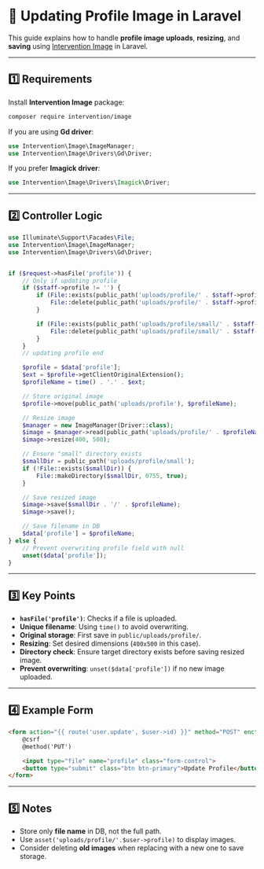 # 📸 Updating Profile Image in Laravel

This guide explains how to handle **profile image uploads**, **resizing**, and **saving** using [Intervention Image](https://image.intervention.io/) in Laravel.

---

## 1️⃣ Requirements

Install **Intervention Image** package:

```bash
composer require intervention/image
```

If you are using **Gd driver**:

```php
use Intervention\Image\ImageManager;
use Intervention\Image\Drivers\Gd\Driver;
```

If you prefer **Imagick driver**:

```php
use Intervention\Image\Drivers\Imagick\Driver;
```

---

## 2️⃣ Controller Logic

```php
use Illuminate\Support\Facades\File;
use Intervention\Image\ImageManager;
use Intervention\Image\Drivers\Gd\Driver;


if ($request->hasFile('profile')) {
    // Only if updating profile 
    if ($staff->profile != '') {
        if (File::exists(public_path('uploads/profile/' . $staff->profile))) {
            File::delete(public_path('uploads/profile/' . $staff->profile));
        }

        if (File::exists(public_path('uploads/profile/small/' . $staff->profile))) {
            File::delete(public_path('uploads/profile/small/' . $staff->profile));
        }
    }
    // updating profile end

    $profile = $data['profile'];
    $ext = $profile->getClientOriginalExtension();
    $profileName = time() . '.' . $ext;

    // Store original image
    $profile->move(public_path('uploads/profile'), $profileName);

    // Resize image
    $manager = new ImageManager(Driver::class);
    $image = $manager->read(public_path('uploads/profile/' . $profileName));
    $image->resize(400, 500);

    // Ensure "small" directory exists
    $smallDir = public_path('uploads/profile/small');
    if (!File::exists($smallDir)) {
        File::makeDirectory($smallDir, 0755, true);
    }

    // Save resized image
    $image->save($smallDir . '/' . $profileName);
    $image->save();

    // Save filename in DB
    $data['profile'] = $profileName;
} else {
    // Prevent overwriting profile field with null
    unset($data['profile']);
}
```

---

## 3️⃣ Key Points

* **`hasFile('profile')`**: Checks if a file is uploaded.
* **Unique filename**: Using `time()` to avoid overwriting.
* **Original storage**: First save in `public/uploads/profile/`.
* **Resizing**: Set desired dimensions (`400x500` in this case).
* **Directory check**: Ensure target directory exists before saving resized image.
* **Prevent overwriting**: `unset($data['profile'])` if no new image uploaded.

---

## 4️⃣ Example Form

```html
<form action="{{ route('user.update', $user->id) }}" method="POST" enctype="multipart/form-data">
    @csrf
    @method('PUT')

    <input type="file" name="profile" class="form-control">
    <button type="submit" class="btn btn-primary">Update Profile</button>
</form>
```

---

## 5️⃣ Notes

* Store only **file name** in DB, not the full path.
* Use `asset('uploads/profile/'.$user->profile)` to display images.
* Consider deleting **old images** when replacing with a new one to save storage.
